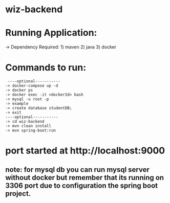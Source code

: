 # wiz-backend

# Running Application:
 -> Dependency Required:
    1) maven
    2) java
    3) docker
    
# Commands to run:
  ```
   ----optional-----------
  -> docker-compose up -d
  -> docker ps
  -> docker exec -it <dockerId> bash
  -> mysql -u root -p
  -> example
  -> create database studentDB;
  -> exit
  ----optional-----------
  -> cd wiz-backend
  -> mvn clean install 
  -> mvn spring-boot:run
  ```
  # port started at http://localhost:9000
  
  ## note: for mysql db you can run mysql server without docker but remember that its running on 3306 port due to configuration the spring boot project.
